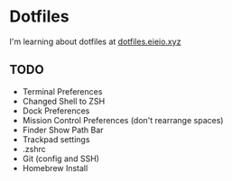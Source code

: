 # Dotfiles

I'm learning about dotfiles at [dotfiles.eieio.xyz](http://dotfiles.eieio.xyz)

## TODO

- Terminal Preferences
- Changed Shell to ZSH
- Dock Preferences
- Mission Control Preferences (don't rearrange spaces)
- Finder Show Path Bar
- Trackpad settings
- .zshrc
- Git (config and SSH)
- Homebrew Install
